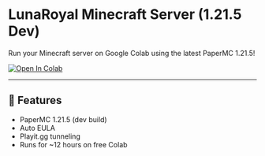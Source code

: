 # LunaRoyal Minecraft Server (1.21.5 Dev)

Run your Minecraft server on Google Colab using the latest PaperMC 1.21.5!

[![Open In Colab](https://colab.research.google.com/assets/colab-badge.svg)](https://colab.research.google.com/github/AADI-playz23/lunaroyal-server/blob/main/MinecraftServer.ipynb)

---

## 📜 Features
- PaperMC 1.21.5 (dev build)
- Auto EULA
- Playit.gg tunneling
- Runs for ~12 hours on free Colab
